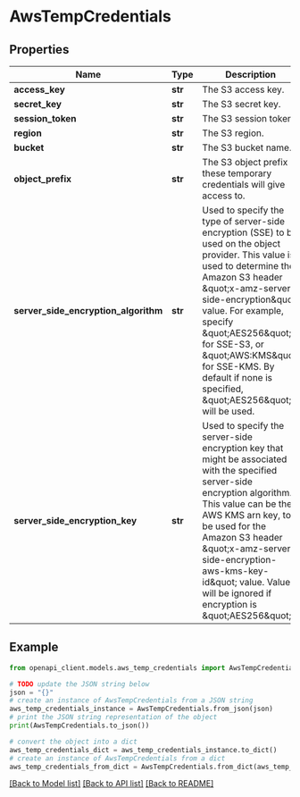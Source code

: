 # AwsTempCredentials


## Properties

Name | Type | Description | Notes
------------ | ------------- | ------------- | -------------
**access_key** | **str** | The S3 access key. | 
**secret_key** | **str** | The S3 secret key. | 
**session_token** | **str** | The S3 session token. | 
**region** | **str** | The S3 region. | 
**bucket** | **str** | The S3 bucket name. | 
**object_prefix** | **str** | The S3 object prefix these temporary credentials will give access to. | 
**server_side_encryption_algorithm** | **str** | Used to specify the type of server-side encryption (SSE) to be used on the object provider. This value is used to determine the Amazon S3 header \&quot;x-amz-server-side-encryption\&quot; value. For example, specify \&quot;AES256\&quot; for SSE-S3, or \&quot;AWS:KMS\&quot; for SSE-KMS. By default if none is specified, \&quot;AES256\&quot; will be used. | [optional] 
**server_side_encryption_key** | **str** | Used to specify the server-side encryption key that might be associated with the specified server-side encryption algorithm. This value can be the AWS KMS arn key, to be used for the Amazon S3 header \&quot;x-amz-server-side-encryption-aws-kms-key-id\&quot; value. Value will be ignored if encryption is \&quot;AES256\&quot; | [optional] 

## Example

```python
from openapi_client.models.aws_temp_credentials import AwsTempCredentials

# TODO update the JSON string below
json = "{}"
# create an instance of AwsTempCredentials from a JSON string
aws_temp_credentials_instance = AwsTempCredentials.from_json(json)
# print the JSON string representation of the object
print(AwsTempCredentials.to_json())

# convert the object into a dict
aws_temp_credentials_dict = aws_temp_credentials_instance.to_dict()
# create an instance of AwsTempCredentials from a dict
aws_temp_credentials_from_dict = AwsTempCredentials.from_dict(aws_temp_credentials_dict)
```
[[Back to Model list]](../README.md#documentation-for-models) [[Back to API list]](../README.md#documentation-for-api-endpoints) [[Back to README]](../README.md)


